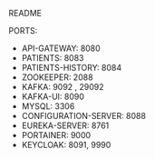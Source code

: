 
README


PORTS:
   - API-GATEWAY: 8080
   - PATIENTS: 8083
   - PATIENTS-HISTORY: 8084
   - ZOOKEEPER: 2088
   - KAFKA: 9092 , 29092
   - KAFKA-UI: 8090
   - MYSQL: 3306
   - CONFIGURATION-SERVER: 8088
   - EUREKA-SERVER: 8761
   - PORTAINER: 9000
   - KEYCLOAK: 8091, 9990

  
